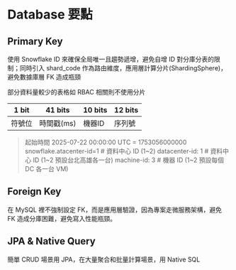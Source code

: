 # Database 要點



## Primary Key

使用 Snowflake ID 來確保全局唯一且趨勢遞增，避免自增 ID 對分庫分表的限制；同時引入 shard_code 作為路由維度，應用層計算分片(ShardingSphere)，避免數據庫層 FK 造成瓶頸

部分資料量較少的表格如 RBAC 相關則不使用分片

| 1 bit |    41 bits    |   10 bits   |  12 bits   |
| ------ | -------| -------| ------- |
| 符號位 |  時間戳(ms)   | 機器ID      | 序列號      |

> 起始時間 2025-07-22 00:00:00 UTC = 1753056000000
> snowflake.atacenter-id=1 # 資料中心 ID (1~2) 
> datacenter-id: 1   # 資料中心 ID (1~2 預設台北高雄各一台)
> machine-id: 3      # 機器 ID (1~2 預設每個 DC 各一台 VM)

## Foreign Key

在 MySQL 裡不強制設定 FK，而是應用層驗證，因為專案走微服務架構，避免 FK 造成分庫困難，避免寫入性能瓶頸。

## JPA & Native Query

簡單 CRUD 場景用 JPA，在大量聚合和批量計算場景，用 Native SQL

